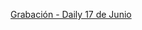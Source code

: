 
[Grabación - Daily 17 de Junio](https://drive.google.com/drive/folders/1eKwXz6xvcy6CyHInMDAHQ164BArjabXs?usp=sharing)
